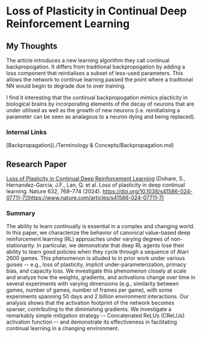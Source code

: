 # Loss of Plasticity in Continual Deep Reinforcement Learning

## My Thoughts
The article introduces a new learning algorithm they call continual backpropogation. It differs from traditional backpropogation by adding a loss component that reintialises a subset of less-used parameters. This allows the network to continue learning passed the point where a tradtional NN would begin to degrade due to over training.

I find it interesting that the continual backpropogation mimics placticity in biological brains by incorporating elements of the decay of neurons that are under utilised as well as the growth of new neurons (i.e. reinitialising a parameter can be seen as analagous to a neuron dying and being replaced).

### Internal Links
[Backpropagation](./Terminology & Concepts/Backpropagation.md)

## Research Paper
[Loss of Plasticity in Continual Deep Reinforcement Learning](https://arxiv.org/abs/2303.07507)
[Dohare, S., Hernandez-Garcia, J.F., Lan, Q. et al. Loss of plasticity in deep continual learning. Nature 632, 768–774 (2024). https://doi.org/10.1038/s41586-024-07711-7](https://www.nature.com/articles/s41586-024-07711-7)

### Summary
The ability to learn continually is essential in a complex and changing world. In this paper, we characterize the behavior of canonical value-based deep reinforcement learning (RL) approaches under varying degrees of non-stationarity. In particular, we demonstrate that deep RL agents lose their ability to learn good policies when they cycle through a sequence of Atari 2600 games. This phenomenon is alluded to in prior work under various guises -- e.g., loss of plasticity, implicit under-parameterization, primacy bias, and capacity loss. We investigate this phenomenon closely at scale and analyze how the weights, gradients, and activations change over time in several experiments with varying dimensions (e.g., similarity between games, number of games, number of frames per game), with some experiments spanning 50 days and 2 billion environment interactions. Our analysis shows that the activation footprint of the network becomes sparser, contributing to the diminishing gradients. We investigate a remarkably simple mitigation strategy -- Concatenated ReLUs (CReLUs) activation function -- and demonstrate its effectiveness in facilitating continual learning in a changing environment.